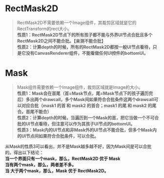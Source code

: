 # RectMask2D

> RectMask2D不需要依赖一个Image组件，其裁剪区域就是它的RectTransform的rect大小。  
> **性质1：RectMask2D节点下的所有孩子都不能与外界UI节点合批且多个RectMask2D之间不能合批。【亲测不能合批】**  
> **性质2：计算depth的时候，所有的RectMask2D都按一般UI节点看待，只是它没有CanvasRenderer组件，不能看做任何UI控件的bottomUI。**

# Mask

> Mask组件需要依赖一个Image组件，裁剪区域就是Image的大小。  
> **性质1：Mask会在首尾（首=Mask节点，尾=Mask节点下的孩子遍历完后）多出两个drawcall，多个Mask间如果符合合批条件这两个drawcall可以对应合批（mask1 的首 和 mask2 的首合；mask1 的尾 和 mask2 的尾合。首尾不能合）**  
> **性质2：计算depth的时候，当遍历到一个Mask的首，把它当做一个不可合批的UI节点看待，但注意可以作为其孩子UI节点的bottomUI。**  
> **性质3：Mask内的UI节点和非Mask外的UI节点不能合批，但多个Mask内的UI节点间如果符合合批条件，可以合批。**

从Mask的性质3可以看出，并不是Mask越多越不好，因为Mask间是可以合批的。得出以下结论：  
**当一个界面只有一个mask，那么，RectMask2D 优于 Mask**  
**当有两个mask，那么，两者差不多。**  
**当 大于两个mask，那么，Mask 优于 RectMask2D。**